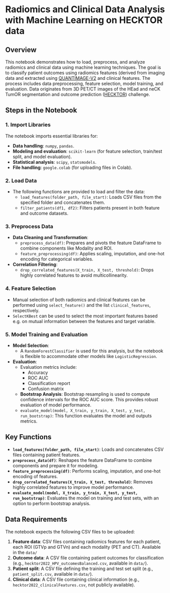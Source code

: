 # Radiomics and Clinical Data Analysis with Machine Learning on HECKTOR data

## Overview
This notebook demonstrates how to load, preprocess, and analyze radiomics and clinical data using machine learning techniques. The goal is to classify patient outcomes using radiomics features (derived from imaging data and extracted using [QUANTIMAGE-V2](https://quantimage2.ehealth.hevs.ch/) and clinical features. The process includes data preprocessing, feature selection, model training, and evaluation. 
Data originates from 3D PET/CT images of the HEad and neCK TumOR segmentation and outcome prediction ([HECKTOR](https://hecktor.grand-challenge.org/)) challenge.  

## Steps in the Notebook

### 1. **Import Libraries**
   The notebook imports essential libraries for:
   - **Data handling**: `numpy`, `pandas`.
   - **Modeling and evaluation**: `scikit-learn` (for feature selection, train/test split, and model evaluation).
   - **Statistical analysis**: `scipy`, `statsmodels`.
   - **File handling**: `google.colab` (for uploading files in Colab).

### 2. **Load Data**
   - The following functions are provided to load and filter the data:
     - `load_features(folder_path, file_start)`: Loads CSV files from the specified folder and concatenates them.
     - `filter_patients(df1, df2)`: Filters patients present in both feature and outcome datasets.

### 3. **Preprocess Data**
   - **Data Cleaning and Transformation**:
     - `preprocess_data(df)`: Prepares and pivots the feature DataFrame to combine components like Modality and ROI.
     - `feature_preprocessing(df)`: Applies scaling, imputation, and one-hot encoding for categorical variables.
   - **Correlation Filtering**:
     - `drop_correlated_features(X_train, X_test, threshold)`: Drops highly correlated features to avoid multicollinearity.

### 4. **Feature Selection**
   - Manual selection of both radiomics and clinical features can be performed using `select_feature()` and the list `clinical_features`, respectively.
   - `SelectKBest` can be used to select the most important features based e.g. on mutual information between the features and target variable.

### 5. **Model Training and Evaluation**
   - **Model Selection**:
     - A `RandomForestClassifier` is used for this analysis, but the notebook is flexible to accommodate other models like `LogisticRegression`.
   - **Evaluation**:
     - Evaluation metrics include:
       - Accuracy
       - ROC AUC
       - Classification report
       - Confusion matrix
     - **Bootstrap Analysis**: Bootstrap resampling is used to compute confidence intervals for the ROC AUC score. This provides robust evaluation of model performance.
     - `evaluate_model(model, X_train, y_train, X_test, y_test, run_bootstrap)`: This function evaluates the model and outputs metrics.

## Key Functions

- **`load_features(folder_path, file_start)`**: Loads and concatenates CSV files containing patient features.
- **`preprocess_data(df)`**: Reshapes the feature DataFrame to combine components and prepare it for modeling.
- **`feature_preprocessing(df)`**: Performs scaling, imputation, and one-hot encoding of features.
- **`drop_correlated_features(X_train, X_test, threshold)`**: Removes highly correlated features to improve model performance.
- **`evaluate_model(model, X_train, y_train, X_test, y_test, run_bootstrap)`**: Evaluates the model on training and test sets, with an option to perform bootstrap analysis.

## Data Requirements
The notebook expects the following CSV files to be uploaded:
1. **Feature data**: CSV files containing radiomics features for each patient, each ROI (GTVp and GTVn) and each modality (PET and CT). Available in the `data/`
2. **Outcome data**: A CSV file containing patient outcomes for classification (e.g., `hecktor2022_HPV_outcomesBalanced.csv`, available in `data/`).
3. **Patient split**: A CSV file defining the training and test set split (e.g., `patient_split.csv`, available in `data/`).
4. **Clinical data**: A CSV file containing clinical information (e.g., `hecktor2022_clinicalFeatures.csv`, not publicly available).
